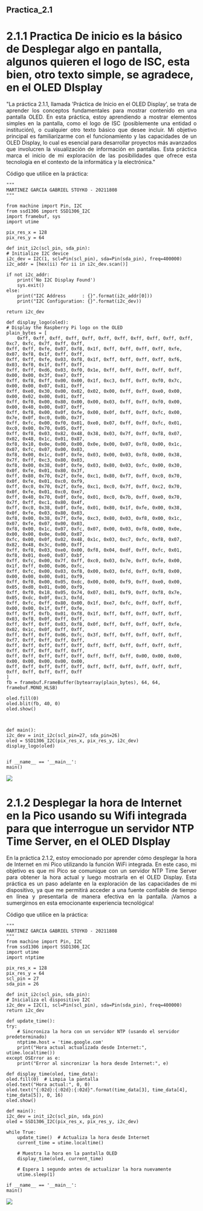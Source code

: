 ## Practica_2.1
# 2.1.1 Practica De inicio es la básico de Desplegar algo en pantalla, algunos quieren el logo de ISC, esta bien, otro texto simple, se agradece,  en el OLED DIsplay
<div style="text-align: justify;">
"La práctica 2.1.1, llamada 'Práctica de Inicio en el OLED Display', se trata de aprender los conceptos fundamentales para mostrar contenido en una pantalla OLED. En esta práctica, estoy aprendiendo a mostrar elementos simples en la pantalla, como el logo de ISC (posiblemente una entidad o institución), o cualquier otro texto básico que desee incluir. Mi objetivo principal es familiarizarme con el funcionamiento y las capacidades de un OLED Display, lo cual es esencial para desarrollar proyectos más avanzados que involucren la visualización de información en pantallas. Esta práctica marca el inicio de mi exploración de las posibilidades que ofrece esta tecnología en el contexto de la informática y la electrónica."
</div>

Código que utilice en la práctica: 

	"""
	MARTINEZ GARCIA GABRIEL STOYKO - 20211808
	"""

	from machine import Pin, I2C
	from ssd1306 import SSD1306_I2C
	import framebuf, sys
	import utime

	pix_res_x = 128
	pix_res_y = 64

	def init_i2c(scl_pin, sda_pin):
    # Initialize I2C device
    i2c_dev = I2C(1, scl=Pin(scl_pin), sda=Pin(sda_pin), freq=400000)
    i2c_addr = [hex(ii) for ii in i2c_dev.scan()]
    
    if not i2c_addr:
        print('No I2C Display Found')
        sys.exit()
    else:
        print("I2C Address      : {}".format(i2c_addr[0]))
        print("I2C Configuration: {}".format(i2c_dev))
    
    return i2c_dev

	def display_logo(oled):
    # Display the Raspberry Pi logo on the OLED
    plain_bytes = [
        0xff, 0xff, 0xff, 0xff, 0xff, 0xff, 0xff, 0xff, 0xff, 0xff, 0xff, 0xc7, 0xfc, 0x7f, 0xff, 0xff, 
	0xff, 0xff, 0xfe, 0x07, 0xf8, 0x1f, 0xff, 0xff, 0xff, 0xff, 0xfe, 0x07, 0xf8, 0x1f, 0xff, 0xff, 
	0xff, 0xff, 0xfe, 0x03, 0xf8, 0x1f, 0xff, 0xff, 0xff, 0xff, 0xf6, 0x03, 0xf0, 0x1f, 0xff, 0xff, 
	0xff, 0xff, 0xd6, 0x03, 0xf0, 0x1e, 0xff, 0xff, 0xff, 0xff, 0xff, 0x00, 0x00, 0x3f, 0xe7, 0xff, 
	0xff, 0xf8, 0xff, 0x00, 0x00, 0x1f, 0xc3, 0xff, 0xff, 0xf0, 0x7c, 0x00, 0x00, 0x07, 0x81, 0xff, 
	0xff, 0xe0, 0x30, 0x00, 0x02, 0x02, 0x00, 0xff, 0xff, 0xe0, 0x00, 0x00, 0x02, 0x00, 0x01, 0xff, 
	0xff, 0xf0, 0x00, 0x80, 0x00, 0x00, 0x03, 0xff, 0xff, 0xf0, 0x00, 0x00, 0x40, 0x00, 0x07, 0xff, 
	0xff, 0xf8, 0x00, 0x0f, 0xfe, 0x00, 0x0f, 0xff, 0xff, 0xfc, 0x00, 0x7e, 0x0f, 0xc0, 0x0b, 0x7f, 
	0xff, 0xfc, 0x00, 0xf0, 0x01, 0xe0, 0x07, 0xff, 0xff, 0xfc, 0x01, 0xc0, 0x00, 0x70, 0x05, 0xff, 
	0xff, 0xf8, 0x03, 0x82, 0x48, 0x38, 0x03, 0x7f, 0xff, 0xf8, 0x07, 0x02, 0x48, 0x1c, 0x01, 0x87, 
	0xf8, 0x10, 0x0e, 0x00, 0x00, 0x0e, 0x00, 0x07, 0xf8, 0x00, 0x1c, 0x07, 0xfc, 0x07, 0x00, 0x03, 
	0xf8, 0x00, 0x1c, 0x0f, 0xfe, 0x03, 0x00, 0x03, 0xf8, 0x00, 0x38, 0x7f, 0xff, 0xc3, 0x80, 0x03, 
	0xf8, 0x00, 0x38, 0x0f, 0xfe, 0x03, 0x80, 0x03, 0xfc, 0x00, 0x30, 0x0f, 0xfe, 0x01, 0x80, 0x3f, 
	0xff, 0x80, 0x70, 0x2f, 0xfe, 0xc1, 0x80, 0xf7, 0xff, 0xc0, 0x70, 0x0f, 0xfe, 0x01, 0xc0, 0xf9, 
	0xff, 0xc0, 0x70, 0x2f, 0xfe, 0xc1, 0xc0, 0x7f, 0xff, 0xc2, 0x70, 0x0f, 0xfe, 0x01, 0xc0, 0xe7, 
	0xff, 0x40, 0x70, 0x0f, 0xfe, 0x01, 0xc0, 0x7b, 0xff, 0xe0, 0x70, 0x7f, 0xff, 0xc1, 0x80, 0x4f, 
	0xff, 0xc0, 0x38, 0x0f, 0xfe, 0x01, 0x80, 0x1f, 0xfe, 0x00, 0x38, 0x0f, 0xfe, 0x03, 0x80, 0x03, 
	0xf8, 0x00, 0x38, 0x7f, 0xfe, 0xc3, 0x80, 0x03, 0xf8, 0x00, 0x1c, 0x07, 0xfe, 0x07, 0x00, 0x03, 
	0xf8, 0x00, 0x1c, 0x07, 0xfc, 0x07, 0x00, 0x03, 0xf8, 0x00, 0x0e, 0x00, 0x00, 0x0e, 0x00, 0x07, 
	0xfc, 0x00, 0x0f, 0x02, 0x48, 0x1c, 0x03, 0xc7, 0xfc, 0xf8, 0x07, 0x82, 0x48, 0x3c, 0x00, 0xff, 
	0xff, 0xf8, 0x03, 0xe0, 0x00, 0xf8, 0x04, 0xdf, 0xff, 0xfc, 0x01, 0xf8, 0x01, 0xe0, 0x07, 0xbf, 
	0xff, 0xfc, 0x00, 0x7f, 0xff, 0xc0, 0x03, 0x7e, 0xff, 0xfe, 0x00, 0x1f, 0xff, 0x00, 0x06, 0xfc, 
	0xff, 0xfc, 0x00, 0x03, 0xf8, 0x00, 0x03, 0xfd, 0xff, 0xf8, 0x00, 0x00, 0x00, 0x00, 0x01, 0xf9, 
	0xff, 0xf0, 0x00, 0x05, 0xdc, 0x00, 0x00, 0xf9, 0xff, 0xe0, 0x00, 0x05, 0xd0, 0x01, 0x00, 0xf9, 
	0xff, 0xf0, 0x18, 0x05, 0x74, 0x07, 0x81, 0xf9, 0xff, 0xf8, 0x7e, 0x05, 0xdc, 0x0f, 0xc3, 0xfd, 
	0xff, 0xfc, 0xff, 0x80, 0x00, 0x1f, 0xe7, 0xfc, 0xff, 0xff, 0xff, 0x00, 0x00, 0x1f, 0xff, 0xfe, 
	0xff, 0xff, 0xfb, 0x01, 0xf8, 0x1f, 0xff, 0xff, 0xff, 0xff, 0xff, 0x03, 0xf8, 0x0f, 0xff, 0xff, 
	0xff, 0xff, 0xff, 0x03, 0xf8, 0x0f, 0xff, 0xff, 0xff, 0xff, 0xfe, 0x02, 0x1c, 0x0f, 0xff, 0xff, 
	0xff, 0xff, 0xff, 0x06, 0xfc, 0x3f, 0xff, 0xff, 0xff, 0xff, 0xff, 0xf7, 0xff, 0xff, 0xff, 0xff, 
	0xff, 0xff, 0xff, 0xff, 0xff, 0xff, 0xff, 0xff, 0xff, 0xff, 0xff, 0xff, 0xff, 0xff, 0xff, 0xff, 
	0xff, 0xff, 0xff, 0xff, 0xff, 0xff, 0xff, 0xff, 0x00, 0x00, 0x00, 0x00, 0x00, 0x00, 0x00, 0x00, 
	0xff, 0xff, 0xff, 0xff, 0xff, 0xff, 0xff, 0xff, 0xff, 0xff, 0xff, 0xff, 0xff, 0xff, 0xff, 0xff
    ]
    fb = framebuf.FrameBuffer(bytearray(plain_bytes), 64, 64, framebuf.MONO_HLSB)
    
    oled.fill(0)
    oled.blit(fb, 40, 0)
    oled.show()



	def main():
    i2c_dev = init_i2c(scl_pin=27, sda_pin=26)
    oled = SSD1306_I2C(pix_res_x, pix_res_y, i2c_dev)
    display_logo(oled)


	if __name__ == '__main__':
    main()


![](imagenes/1.jpg)

# 2.1.2  Desplegar la hora de Internet en la Pico usando su Wifi integrada para que interrogue un servidor NTP Time Server, en el OLED DIsplay
<div style="text-align: justify;">
  En la práctica 2.1.2, estoy emocionado por aprender cómo desplegar la hora de Internet en mi Pico utilizando la función WiFi integrada. En este caso, mi objetivo es que mi Pico se comunique con un servidor NTP Time Server para obtener la hora actual y luego mostrarla en el OLED Display. Esta práctica es un paso adelante en la exploración de las capacidades de mi dispositivo, ya que me permitirá acceder a una fuente confiable de tiempo en línea y presentarla de manera efectiva en la pantalla. ¡Vamos a sumergirnos en esta emocionante experiencia tecnológica!
</div>

Código que utilice en la práctica: 


	"""
	MARTINEZ GARCIA GABRIEL STOYKO - 20211808
	"""
	from machine import Pin, I2C
	from ssd1306 import SSD1306_I2C
	import utime
	import ntptime
	
	pix_res_x = 128
	pix_res_y = 64
	scl_pin = 27
	sda_pin = 26

	def init_i2c(scl_pin, sda_pin):
    # Inicializa el dispositivo I2C
    i2c_dev = I2C(1, scl=Pin(scl_pin), sda=Pin(sda_pin), freq=400000)
    return i2c_dev

	def update_time():
    try:
        # Sincroniza la hora con un servidor NTP (usando el servidor predeterminado)
        ntptime.host = 'time.google.com'
        print("Hora actual actualizada desde Internet:", utime.localtime())
    except OSError as e:
        print("Error al sincronizar la hora desde Internet:", e)

	def display_time(oled, time_data):
    oled.fill(0)  # Limpia la pantalla
    oled.text("Hora actual:", 0, 0)
    oled.text("{:02d}:{:02d}:{:02d}".format(time_data[3], time_data[4], time_data[5]), 0, 16)
    oled.show()

	def main():
    i2c_dev = init_i2c(scl_pin, sda_pin)
    oled = SSD1306_I2C(pix_res_x, pix_res_y, i2c_dev)
    
    while True:
        update_time()  # Actualiza la hora desde Internet
        current_time = utime.localtime()
        
        # Muestra la hora en la pantalla OLED
        display_time(oled, current_time)
        
        # Espera 1 segundo antes de actualizar la hora nuevamente
        utime.sleep(1)

	if __name__ == '__main__':
    main() 
 
![](imagenes/hora.jpg)
